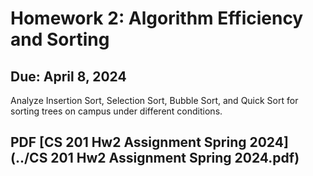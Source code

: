 ﻿# Homework 2: Algorithm Efficiency and Sorting
 ## Due: April 8, 2024
 Analyze Insertion Sort, Selection Sort, Bubble Sort, and Quick Sort for sorting trees on campus under different conditions.
 ## PDF [CS 201 Hw2 Assignment Spring 2024] (../CS 201 Hw2 Assignment Spring 2024.pdf)
